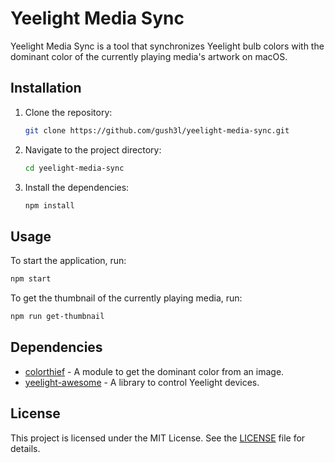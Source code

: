 # Yeelight Media Sync

Yeelight Media Sync is a tool that synchronizes Yeelight bulb colors with the dominant color of the currently playing media's artwork on macOS.

## Installation

1. Clone the repository:
    ```sh
    git clone https://github.com/gush3l/yeelight-media-sync.git
    ```
2. Navigate to the project directory:
    ```sh
    cd yeelight-media-sync
    ```
3. Install the dependencies:
    ```sh
    npm install
    ```

## Usage

To start the application, run:
```sh
npm start
```

To get the thumbnail of the currently playing media, run:
```sh
npm run get-thumbnail
```

## Dependencies

- [colorthief](https://www.npmjs.com/package/colorthief) - A module to get the dominant color from an image.
- [yeelight-awesome](https://www.npmjs.com/package/yeelight-awesome) - A library to control Yeelight devices.

## License

This project is licensed under the MIT License. See the [LICENSE](LICENSE) file for details.